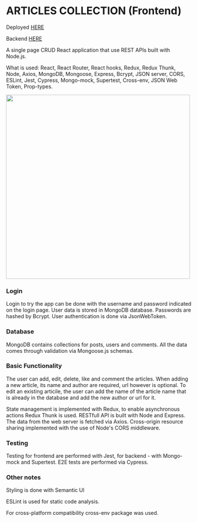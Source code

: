 <h1>ARTICLES COLLECTION (Frontend)</h1>

<p>Deployed <a href="https://article-collection-mp.herokuapp.com/">HERE</a></p>
<p>Backend <a href="https://github.com/palagina/art_collection_back">HERE</a></p>

<p>A single page CRUD React application that use REST APIs built with Node.js.</p>
<p>What is used: React, React Router, React hooks, Redux, Redux Thunk, Node, Axios, MongoDB, Mongoose, Express, Bcrypt, JSON server, CORS, ESLint, Jest, Cypress, Mongo-mock, Supertest, Cross-env, JSON Web Token, Prop-types.
</p>
<img src="/img/preview.jpg" width="500">

<h3>Login</h3>
<p>Login to try the app can be done with the username and password indicated on the login page.
User data is stored in MongoDB database. Passwords are hashed by Bcrypt. User authentication is done via JsonWebToken.</p>

<h3>Database</h3>
<p>MongoDB contains collections for posts, users and comments. All the data comes through validation via Mongoose.js schemas.</p>

<h3>Basic Functionality</h3>
<p>The user can add, edit, delete, like and comment the articles. When adding a new article, its name and author are required, url however is optional. To edit an existing articile, the user can add the name of the article name that is already in the database and add the new author or url for it.</p>
<p>State management is implemented with Redux, to enable asynchronous actions Redux Thunk is used. RESTfull API is built with Node and Express. The data from the web server is fetched via Axios. Cross-origin resource sharing implemented with the use of Node's CORS middleware.</p>

<h3>Testing</h3>
<p>Testing for frontend are performed with Jest, for backend - with Mongo-mock and Supertest. E2E tests are performed via Cypress.</p>

<h3>Other notes</h3>
<p>Styling is done with Semantic UI</p>
<p>ESLint is used for static code analysis.</p>

<p>For cross-platform compatibility cross-env package was used.</p>
